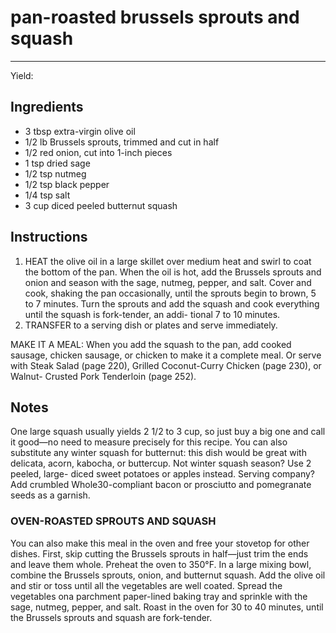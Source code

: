 # pan-roasted brussels sprouts and squash
---
Yield: 

## Ingredients
- 3 tbsp extra-virgin olive oil
- 1/2 lb Brussels sprouts, trimmed and cut in half
- 1/2 red onion, cut into 1-inch pieces
- 1 tsp dried sage
- 1/2 tsp nutmeg
- 1/2 tsp black pepper
- 1/4 tsp salt
- 3 cup diced peeled butternut squash

## Instructions
1. HEAT the olive oil in a large skillet over medium heat and
swirl to coat the bottom of the pan. When the oil is hot,
add the Brussels sprouts and onion and season with the
sage, nutmeg, pepper, and salt. Cover and cook, shaking
the pan occasionally, until the sprouts begin to brown,
5 to 7 minutes. Turn the sprouts and add the squash and
cook everything until the squash is fork-tender, an addi-
tional 7 to 10 minutes.
2. TRANSFER to a serving dish or plates and serve
immediately.

MAKE IT A MEAL: When you add the squash to the pan,
add cooked sausage, chicken sausage, or chicken to make
it a complete meal. Or serve with Steak Salad (page 220),
Grilled Coconut-Curry Chicken (page 230), or Walnut-
Crusted Pork Tenderloin (page 252).

## Notes

One large squash usually yields 2 1/2 to
3 cup, so just buy a big one and call it
good—no need to measure precisely for
this recipe. You can also substitute any
winter squash for butternut: this dish
would be great with delicata, acorn,
kabocha, or buttercup. Not winter
squash season? Use 2 peeled, large-
diced sweet potatoes or apples instead.
Serving company? Add crumbled
Whole30-compliant bacon or prosciutto
and pomegranate seeds as a garnish.

### OVEN-ROASTED SPROUTS AND SQUASH
You can also
make this meal in the oven and free your stovetop for other
dishes. First, skip cutting the Brussels sprouts in half—just
trim the ends and leave them whole. Preheat the oven to
350°F. In a large mixing bowl, combine the Brussels sprouts,
onion, and butternut squash. Add the olive oil and stir or toss
until all the vegetables are well coated. Spread the vegetables
ona parchment paper-lined baking tray and sprinkle with the
sage, nutmeg, pepper, and salt. Roast in the oven for 30 to 40
minutes, until the Brussels sprouts and squash are fork-tender.


